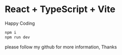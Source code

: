 # React + TypeScript + Vite

Happy Coding

```js
npm i
npm run dev
```

please follow my github for more information, Thanks

```js

```
